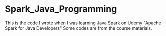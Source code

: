 # Spark_Java_Programming
This is the code I wrote when I was learning Java Spark on Udemy "Apache Spark for Java Developers"
Some codes are from the course materials.
